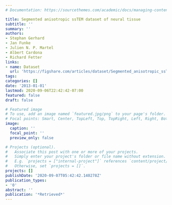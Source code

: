 ```yaml
---
# Documentation: https://sourcethemes.com/academic/docs/managing-content/

title: Segmented anisotropic ssTEM dataset of neural tissue
subtitle: ''
summary: ''
authors:
- Stephan Gerhard
- Jan Funke
- Julien N. P. Martel
- Albert Cardona
- Richard Fetter
links:
- name: Dataset  
  url: 'https://figshare.com/articles/dataset/Segmented_anisotropic_ssTEM_dataset_of_neural_tissue/856713'
tags:
categories: []
date: '2013-01-01'
lastmod: 2020-09-06T22:42:42-07:00
featured: false
draft: false

# Featured image
# To use, add an image named `featured.jpg/png` to your page's folder.
# Focal points: Smart, Center, TopLeft, Top, TopRight, Left, Right, BottomLeft, Bottom, BottomRight.
image:
  caption: ''
  focal_point: ''
  preview_only: false

# Projects (optional).
#   Associate this post with one or more of your projects.
#   Simply enter your project's folder or file name without extension.
#   E.g. `projects = ["internal-project"]` references `content/project/deep-learning/index.md`.
#   Otherwise, set `projects = []`.
projects: []
publishDate: '2020-09-07T05:42:42.140278Z'
publication_types:
- '0'
abstract: ''
publication: '*Retrieved*'
---
```

